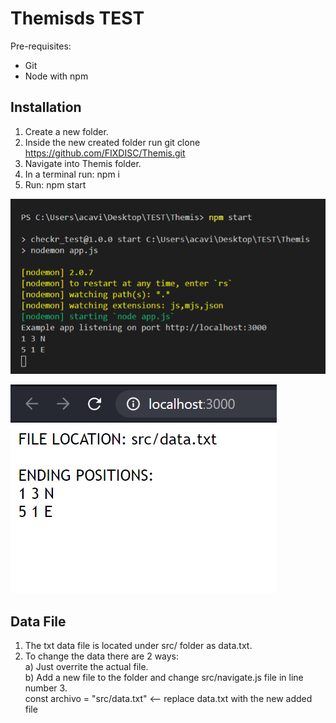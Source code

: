 # Themisds TEST

Pre-requisites:
- Git
- Node with npm


## Installation

1. Create a new folder.
2. Inside the new created folder run git clone https://github.com/FIXDISC/Themis.git
3. Navigate into Themis folder.
4. In a terminal run: npm i
5. Run: npm start &nbsp;

![Terminal](img/terminal.png)

![Browser](img/web.png)

## Data File

1. The txt data file is located under src/ folder as data.txt.
2. To change the data there are 2 ways:<br>
    a) Just overrite the actual file.<br>
    b) Add a new file to the folder and change src/navigate.js file in line number 3.<br>
       const archivo = "src/data.txt"  <-- replace data.txt with the new added file

